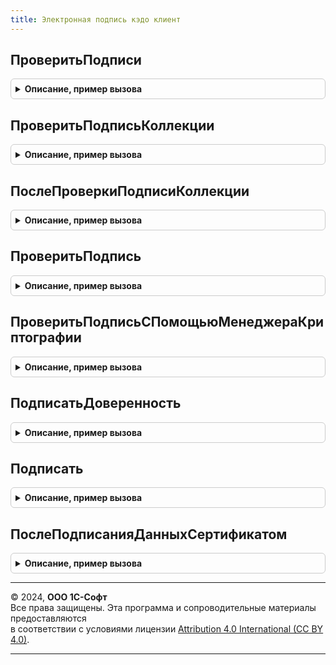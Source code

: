 ```yaml
---
title: Электронная подпись кэдо клиент
---
```



## ПроверитьПодписи
<details style="margin: 1em 0; padding: 0.5em; border: 1px solid #ccc; border-radius: 6px;">

<summary style="font-weight: bold; cursor: pointer;">Описание, пример вызова</summary>

```bsl

Процедура ПроверитьПодписи(УправляемаяФорма, ОповещениеЗавершения, ПроверяемыеПодписи = Неопределено) Экспорт
```

Пример вызова
```bsl
ЭлектроннаяПодписьКЭДОКлиент.ПроверитьПодписи(УправляемаяФорма, ОповещениеЗавершения, ПроверяемыеПодписи);
```
</details>

## ПроверитьПодписьКоллекции
<details style="margin: 1em 0; padding: 0.5em; border: 1px solid #ccc; border-radius: 6px;">

<summary style="font-weight: bold; cursor: pointer;">Описание, пример вызова</summary>

```bsl

Процедура ПроверитьПодписьКоллекции(Оповещение) Экспорт
```

Пример вызова
```bsl
ЭлектроннаяПодписьКЭДОКлиент.ПроверитьПодписьКоллекции(Оповещение));
```
</details>

## ПослеПроверкиПодписиКоллекции
<details style="margin: 1em 0; padding: 0.5em; border: 1px solid #ccc; border-radius: 6px;">

<summary style="font-weight: bold; cursor: pointer;">Описание, пример вызова</summary>

```bsl

Процедура ПослеПроверкиПодписиКоллекции(Результат, ДополнительныеПараметры) Экспорт
```

Пример вызова
```bsl
ЭлектроннаяПодписьКЭДОКлиент.ПослеПроверкиПодписиКоллекции(Результат, ДополнительныеПараметры) 
```
</details>

## ПроверитьПодпись
<details style="margin: 1em 0; padding: 0.5em; border: 1px solid #ccc; border-radius: 6px;">

<summary style="font-weight: bold; cursor: pointer;">Описание, пример вызова</summary>

```bsl

Процедура ПроверитьПодпись(Оповещение, ПодписанныеДанные, ДанныеПодписи, МенеджерКриптографии = Неопределено, ДатаПодписи = Неопределено) Экспорт
```

Пример вызова
```bsl
ЭлектроннаяПодписьКЭДОКлиент.ПроверитьПодпись(Оповещение, ПодписанныеДанные, ДанныеПодписи, МенеджерКриптографии, ДатаПодписи);
```
</details>

## ПроверитьПодписьСПомощьюМенеджераКриптографии
<details style="margin: 1em 0; padding: 0.5em; border: 1px solid #ccc; border-radius: 6px;">

<summary style="font-weight: bold; cursor: pointer;">Описание, пример вызова</summary>

```bsl

Процедура ПроверитьПодписьСПомощьюМенеджераКриптографии(МенеджерКриптографии, ДополнительныеПараметры) Экспорт
```

Пример вызова
```bsl
ЭлектроннаяПодписьКЭДОКлиент.ПроверитьПодписьСПомощьюМенеджераКриптографии(МенеджерКриптографии, ДополнительныеПараметры) 
```
</details>

## ПодписатьДоверенность
<details style="margin: 1em 0; padding: 0.5em; border: 1px solid #ccc; border-radius: 6px;">

<summary style="font-weight: bold; cursor: pointer;">Описание, пример вызова</summary>

```bsl

Процедура ПодписатьДоверенность(УправляемаяФорма, Объект, АдресДанных, ОбработкаЗавершения) Экспорт
```

Пример вызова
```bsl
ЭлектроннаяПодписьКЭДОКлиент.ПодписатьДоверенность(УправляемаяФорма, Объект, АдресДанных, ОбработкаЗавершения) 
```
</details>

## Подписать
<details style="margin: 1em 0; padding: 0.5em; border: 1px solid #ccc; border-radius: 6px;">

<summary style="font-weight: bold; cursor: pointer;">Описание, пример вызова</summary>

```bsl

Процедура Подписать(УправляемаяФорма, ОписаниеДанных, ОбработкаЗавершения, ОбработкаЗавершенияСОшибкой = Неопределено) Экспорт
```

Пример вызова
```bsl
ЭлектроннаяПодписьКЭДОКлиент.Подписать(УправляемаяФорма, ОписаниеДанных, ОбработкаЗавершения, ОбработкаЗавершенияСОшибкой);
```
</details>

## ПослеПодписанияДанныхСертификатом
<details style="margin: 1em 0; padding: 0.5em; border: 1px solid #ccc; border-radius: 6px;">

<summary style="font-weight: bold; cursor: pointer;">Описание, пример вызова</summary>

```bsl

Процедура ПослеПодписанияДанныхСертификатом(Результат, ДополнительныеПараметры) Экспорт
```

Пример вызова
```bsl
ЭлектроннаяПодписьКЭДОКлиент.ПослеПодписанияДанныхСертификатом(Результат, ДополнительныеПараметры) 
```
</details>

---

© 2024, **ООО 1С-Софт**  
Все права защищены. Эта программа и сопроводительные материалы предоставляются  
в соответствии с условиями лицензии [Attribution 4.0 International (CC BY 4.0)](https://creativecommons.org/licenses/by/4.0/legalcode).

---
